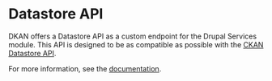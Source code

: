 # Datastore API

DKAN offers a Datastore API as a custom endpoint for the Drupal Services module. This API is designed to be as compatible as possible with the [CKAN Datastore API](https://ckan.readthedocs.org/en/latest/maintaining/datastore.html).

For more information, see the [documentation](https://dkan.readthedocs.io/en/latest/).
